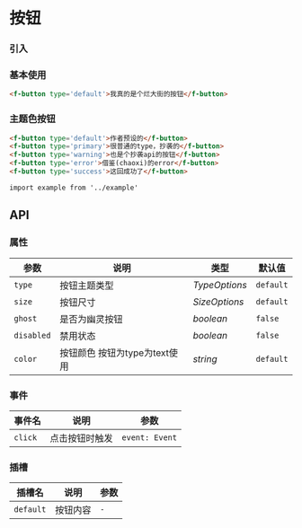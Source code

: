 # 按钮

### 引入

### 基本使用

```html
<f-button type='default'>我真的是个烂大街的按钮</f-button>
```

### 主题色按钮

```html
<f-button type='default'>作者预设的</f-button>
<f-button type='primary'>很普通的type，抄袭的</f-button>
<f-button type='warning'>也是个抄袭api的按钮</f-button>
<f-button type='error'>借鉴(chaoxi)的error</f-button>
<f-button type='success'>这回成功了</f-button>
```

```vue
import example from '../example'
```

## API

### 属性

| 参数 | 说明 | 类型 | 默认值 | 
| --- | --- | --- | --- | 
| `type` | 按钮主题类型 | _TypeOptions_ | `default` |
| `size` | 按钮尺寸 | _SizeOptions_ | `default` |
| `ghost` | 是否为幽灵按钮 | _boolean_ | `false` |
| `disabled` | 禁用状态 | _boolean_ | `false` |
| `color` | 按钮颜色 按钮为type为text使用 | _string_ | `default` |

### 事件

| 事件名 | 说明 | 参数 |
| --- | --- | --- |
| `click` | 点击按钮时触发 | `event: Event` |

### 插槽

| 插槽名 | 说明 | 参数 |
| --- | --- | --- |
| `default` | 按钮内容 | `-` |
